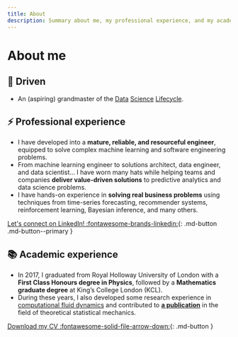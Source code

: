 ```yaml
---
title: About
description: Summary about me, my professional experience, and my academic experience.
---
```


# About me

## 🚀 Driven

- An (aspiring) grandmaster of the [Data](https://en.wikipedia.org/wiki/Cross-industry_standard_process_for_data_mining) [Science](http://public.dhe.ibm.com/software/data/sw-library/services/ASUM.pdf) [Lifecycle](https://docs.microsoft.com/en-us/azure/machine-learning/team-data-science-process/).

## ⚡ Professional experience

- I have developed into a **mature, reliable, and resourceful engineer**, equipped to solve complex machine learning and software engineering problems.
- From machine learning engineer to solutions architect, data engineer, and data scientist… I have worn many hats while helping teams and companies **deliver value-driven solutions** to predictive analytics and data science problems.
- I have hands-on experience in **solving real business problems** using techniques from time-series forecasting, recommender systems, reinforcement learning, Bayesian inference, and many others.

[Let's connect on LinkedIn! :fontawesome-brands-linkedin:](https://www.linkedin.com/in/tpvasconcelos/){: .md-button .md-button--primary }

## 📚 Academic experience

- In 2017, I graduated from Royal Holloway University of London with a **First Class Honours degree in Physics**, followed by a **Mathematics graduate degree** at King’s College London (KCL).
- During these years, I also developed some research experience in [computational fluid dynamics](https://github.com/tpvasconcelos/mdsea) and contributed to [**a publication**](https://aip.scitation.org/doi/10.1063/1.5006035) in the field of theoretical statistical mechanics.

[Download my CV :fontawesome-solid-file-arrow-down:](../assets/files/CV_TPVasconcelos.pdf){: .md-button }
